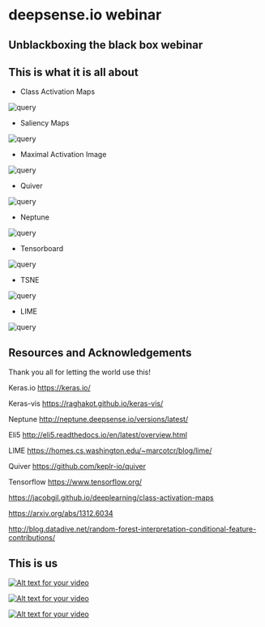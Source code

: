 # deepsense.io webinar 

## Unblackboxing the black box webinar

## This is what it is all about

- Class Activation Maps

![query](resources/readme_pics/cam.jpg)
- Saliency Maps

![query](resources/readme_pics/saliency.jpg)
- Maximal Activation Image

![query](resources/readme_pics/mai.jpg)
- Quiver

![query](resources/readme_pics/quiver.jpg)
- Neptune

![query](resources/readme_pics/neptune.jpg)
- Tensorboard

![query](resources/readme_pics/tensorboard.jpg)
- TSNE

![query](resources/readme_pics/tsne.jpg)
- LIME

![query](resources/readme_pics/lime.jpg)

## Resources and Acknowledgements
Thank you all for letting the world use this!

Keras.io https://keras.io/

Keras-vis https://raghakot.github.io/keras-vis/

Neptune http://neptune.deepsense.io/versions/latest/

Eli5 http://eli5.readthedocs.io/en/latest/overview.html

LIME https://homes.cs.washington.edu/~marcotcr/blog/lime/

Quiver https://github.com/keplr-io/quiver

Tensorflow https://www.tensorflow.org/

https://jacobgil.github.io/deeplearning/class-activation-maps

https://arxiv.org/abs/1312.6034

http://blog.datadive.net/random-forest-interpretation-conditional-feature-contributions/


## This is us

[![Alt text for your video](https://deepsense.io/wp-content/uploads/2016/11/ds.io-logo-big.png?w=350)](https://deepsense.io/)

[![Alt text for your video](https://www.codilime.com/wp-content/uploads/2016/03/codilime-color-logo-white-background-300-jpg.jpg?w=350)](https://www.codilime.com/)

[![Alt text for your video](http://neptune.deepsense.io/img/logo.png?w=350)](https://deepsense.io/neptune-early-adopter-program/)
